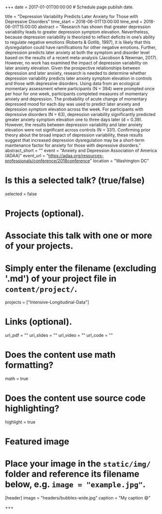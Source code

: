 +++
date = 2017-01-01T00:00:00  # Schedule page publish date.

title = "Depression Variability Predicts Later Anxiety for Those with Depressive Disorders"
time_start = 2018-06-01T13:00:00
time_end = 2018-06-01T15:00:00
abstract = "Research has shown that greater depression variability leads to greater depression symptom elevation. Nevertheless, because depression variability is theorized to reflect deficits in one’s ability to regulate negative emotions (Roberts & Gotlib, 1997), it is likely that this dysregulation could have ramifications for other negative emotions. Further, depression predicts later anxiety at both the symptom and disorder level based on the results of a recent meta-analysis (Jacobson & Newman, 2017). However, no work has examined the impact of depression variability on later anxiety elevation. Given the prospective relationships between depression and later anxiety, research is needed to determine whether depression variability predicts later anxiety symptom elevation in controls and those with depressive disorders.  Using data from an ecological momentary assessment where participants (N = 394) were prompted once per hour for one week, participants completed measures of momentary anxiety and depression. The probability of acute change of momentary depressed mood for each day was used to predict later anxiety and depression symptom elevation across the week. For participants with depressive disorders (N = 63), depression variability significantly predicted greater anxiety symptom elevation one to three days later (d = 0.39). However, the results between depression variability and later anxiety elevation were not significant across controls (N = 331). Confirming prior theory about the broad impact of depression variability, these results suggest that increased depression dysregulation may be a short-term maintenance factor for anxiety for those with depressive disorders."
abstract_short = ""
event = "Anxiety and Depression Association of America (ADAA)"
event_url = "https://adaa.org/resources-professionals/conference/2018conference"
location = "Washington DC"

# Is this a selected talk? (true/false)
selected = false

# Projects (optional).
#   Associate this talk with one or more of your projects.
#   Simply enter the filename (excluding '.md') of your project file in `content/project/`.
projects = ["Intensive-Longitudinal-Data"]

# Links (optional).
url_pdf = ""
url_slides = ""
url_video = ""
url_code = ""

# Does the content use math formatting?
math = true

# Does the content use source code highlighting?
highlight = true

# Featured image
# Place your image in the `static/img/` folder and reference its filename below, e.g. `image = "example.jpg"`.
[header]
image = "headers/bubbles-wide.jpg"
caption = "My caption :smile:"

+++
